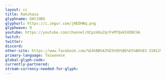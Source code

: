 ```yaml
---
layout: cc
title: Rakshasa 
glyphname: DAYJOBO
glyphurl: https://i.imgur.com/jNEDHNq.png
glyphwave: 9
youtube: https://youtube.com/channel/UCpz4UuZqrFxMTQok5XENCGA
twitch: 
twitter: 
discord: 
other-site: https://www.facebook.com/%E4%BB%A3%E5%95%BE%E5%B8%83-1501253023305662/?modal=admin_todo_tour
primary-language: Taiwanese
global-glyph-code: 
currently-partnered: 
stream-currency-needed-for-glyph: 
---
```


